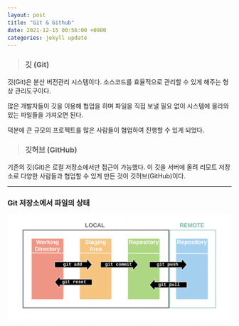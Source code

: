 ```yaml
---
layout: post
title: "Git & Github"
date: 2021-12-15 00:56:00 +0900
categories: jekyll update
---
```


> ### 깃  (Git)

깃(Git)은 분산 버전관리 시스템이다. 소스코드를 효율적으로 관리할 수 있게 해주는 형상 관리도구이다.

많은 개발자들이 깃을 이용해 협업을 하며 파일을 직접 보낼 필요 없이 시스템에 올라와 있는 파일들을 가져오면 된다.

덕분에 큰 규모의 프로젝트를 많은 사람들이 협업하여 진행할 수 있게 되었다.

> ### 깃허브 (GitHub)
 
기존의 깃(Git)은 로컬 저장소에서만 접근이 가능했다. 이 깃을 서버에 올려 리모트 저장소로 다양한 사람들과 협업할 수 있게 만든 것이 깃허브(GitHub)이다.

- - -

### Git 저장소에서 파일의 상태
![Alt text](/assets/img/Git-Flow.png "Git-Flow")